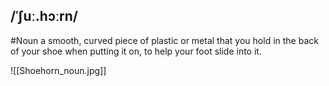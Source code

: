 ## /ˈʃuː.hɔːrn/  
#Noun
a smooth, curved piece of plastic or metal that you hold in the back of your shoe when putting it on, to help your foot slide into it. 

![[Shoehorn_noun.jpg]]
